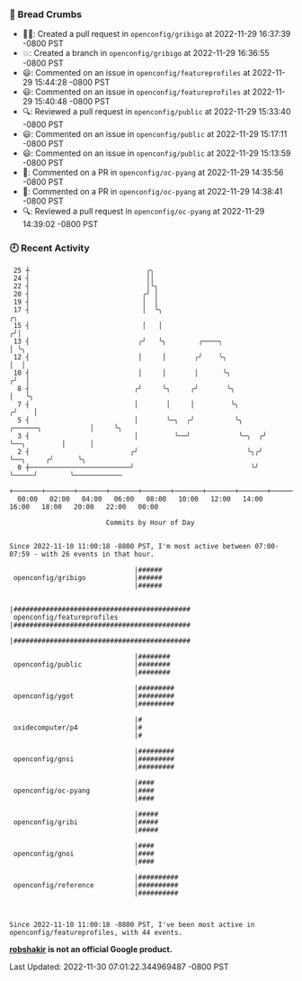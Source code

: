 ### 🍞 Bread Crumbs

 * ✍🏼: Created a pull request in `openconfig/gribigo` at 2022-11-29 16:37:39 -0800 PST
 * 💥: Created a branch in `openconfig/gribigo` at 2022-11-29 16:36:55 -0800 PST
 * 😃: Commented on an issue in `openconfig/featureprofiles` at 2022-11-29 15:44:28 -0800 PST
 * 😃: Commented on an issue in `openconfig/featureprofiles` at 2022-11-29 15:40:48 -0800 PST
 * 🔍: Reviewed a pull request in  `openconfig/public` at 2022-11-29 15:33:40 -0800 PST
 * 😃: Commented on an issue in `openconfig/public` at 2022-11-29 15:17:11 -0800 PST
 * 😃: Commented on an issue in `openconfig/public` at 2022-11-29 15:13:59 -0800 PST
 * 💬: Commented on a PR in  `openconfig/oc-pyang` at 2022-11-29 14:35:56 -0800 PST
 * 💬: Commented on a PR in  `openconfig/oc-pyang` at 2022-11-29 14:38:41 -0800 PST
 * 🔍: Reviewed a pull request in  `openconfig/oc-pyang` at 2022-11-29 14:39:02 -0800 PST

### 🕘 Recent Activity
```
 25 ┼                             ╭╮
 24 ┤                             ││
 22 ┤                             │╰╮
 20 ┤                            ╭╯ │
 19 ┤                            │  │
 17 ┤                            │  ╰╮                                                ╭╮
 15 ┤                            │   │                                               ╭╯│
 13 ┤                           ╭╯   ╰╮        ╭────╮                                │ ╰╮
 12 ┤                           │     │       ╭╯    ╰╮                               │  │
 10 ┤                           │     │       │      ╰╮                             ╭╯  │
  8 ┤                          ╭╯     ╰╮     ╭╯       ╰╮                            │   ╰╮
  7 ┤                          │       │     │         ╰╮                          ╭╯    │
  5 ┤                          │       ╰─╮  ╭╯          ╰╮     ╭──────╮            │     ╰╮
  3 ┤                          │         ╰──╯            ╰─╮  ╭╯      ╰──╮         │      │
  2 ┤                         ╭╯                           ╰╮╭╯          ╰──╮     ╭╯      ╰╮
  0 ┼─────────────────────────╯                             ╰╯              ╰─────╯        ╰────────────
    +───────+───────+───────+───────+───────+───────+───────+───────+───────+───────+───────+───────+────
  00:00   02:00   04:00   06:00   08:00   10:00   12:00   14:00   16:00   18:00   20:00   22:00   00:00   

						Commits by Hour of Day


Since 2022-11-10 11:00:18 -0800 PST, I'm most active between 07:00-07:59 - with 26 events in that hour.

```



```
                               |######
 openconfig/gribigo            |######
                               |######

                               |############################################
 openconfig/featureprofiles    |############################################
                               |############################################

                               |########
 openconfig/public             |########
                               |########

                               |#########
 openconfig/ygot               |#########
                               |#########

                               |#
 oxidecomputer/p4              |#
                               |#

                               |#########
 openconfig/gnsi               |#########
                               |#########

                               |####
 openconfig/oc-pyang           |####
                               |####

                               |#####
 openconfig/gribi              |#####
                               |#####

                               |####
 openconfig/gnoi               |####
                               |####

                               |##########
 openconfig/reference          |##########
                               |##########



Since 2022-11-10 11:00:18 -0800 PST, I've been most active in openconfig/featureprofiles, with 44 events.

```
**[robshakir](mailto:robjs@google.com) is not an official Google product.**  


Last Updated: 2022-11-30 07:01:22.344969487 -0800 PST
